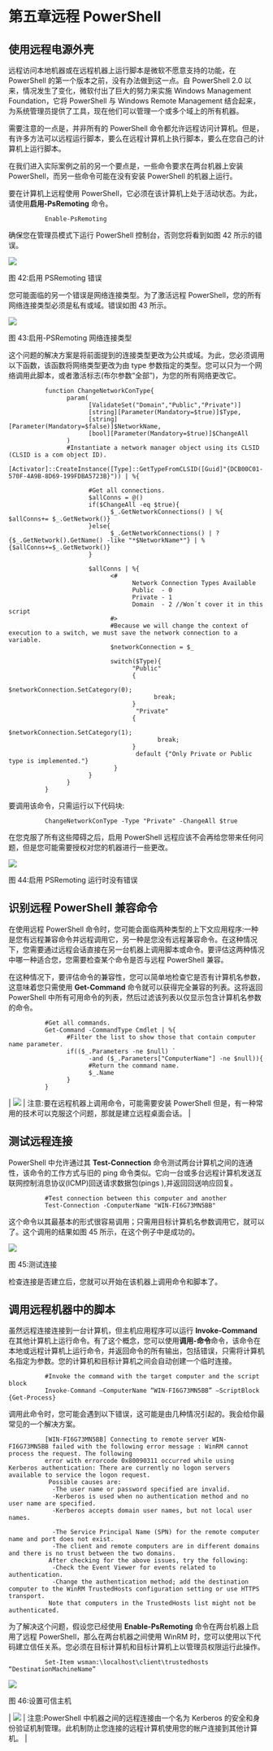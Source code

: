 # 第五章远程 PowerShell

## 使用远程电源外壳

远程访问本地机器或在远程机器上运行脚本是微软不愿意支持的功能，在 PowerShell 的第一个版本之前，没有办法做到这一点。自 PowerShell 2.0 以来，情况发生了变化，微软付出了巨大的努力来实施 Windows Management Foundation，它将 PowerShell 与 Windows Remote Management 结合起来，为系统管理员提供了工具，现在他们可以管理一个或多个域上的所有机器。

需要注意的一点是，并非所有的 PowerShell 命令都允许远程访问计算机。但是，有许多方法可以远程运行脚本，要么在远程计算机上执行脚本，要么在您自己的计算机上运行脚本。

在我们进入实际案例之前的另一个要点是，一些命令要求在两台机器上安装 PowerShell，而另一些命令可能在没有安装 PowerShell 的机器上运行。

要在计算机上远程使用 PowerShell，它必须在该计算机上处于活动状态。为此，请使用**启用-PsRemoting** 命令。

```
          Enable-PsRemoting

```

确保您在管理员模式下运行 PowerShell 控制台，否则您将看到如图 42 所示的错误。

![](../Images/image046.jpg)

图 42:启用 PSRemoting 错误

您可能面临的另一个错误是网络连接类型。为了激活远程 PowerShell，您的所有网络连接类型必须是私有或域。错误如图 43 所示。

![](../Images/image047.jpg)

图 43:启用-PSRemoting 网络连接类型

这个问题的解决方案是将前面提到的连接类型更改为公共或域。为此，您必须调用以下函数，该函数将网络类型更改为由 type 参数指定的类型。您可以只为一个网络调用此脚本，或者激活标志(布尔参数“全部”)，为您的所有网络更改它。

```
          function ChangeNetworkConType{
                param(
                      [ValidateSet("Domain","Public","Private")]
                      [string][Parameter(Mandatory=$true)]$Type,
                      [string][Parameter(Mandatory=$false)]$NetworkName,
                      [bool][Parameter(Mandatory=$true)]$ChangeAll
                )
                #Instantiate a network manager object using its CLSID (CLSID is a com object ID).
                [Activator]::CreateInstance([Type]::GetTypeFromCLSID([Guid]"{DCB00C01-570F-4A9B-8D69-199FDBA5723B}")) | %{

                      #Get all connections.
                      $allConns = @()
                      if($ChangeAll -eq $true){
                            $_.GetNetworkConnections() | %{ $allConns+= $_.GetNetwork()}
                      }else{
                            $_.GetNetworkConnections() | ?{$_.GetNetwork().GetName() -like "*$NetworkName*"} | %{$allConns+=$_.GetNetwork()}
                      }

                      $allConns | %{
                            <#
                                  Network Connection Types Available
                                  Public  - 0
                                  Private - 1
                                  Domain  - 2 //Won´t cover it in this script                      
                            #>
                            #Because we will change the context of execution to a switch, we must save the network connection to a variable.
                            $networkConnection = $_

                            switch($Type){
                                  "Public"
                                  {
                                        $networkConnection.SetCategory(0);
                                        break;
                                  }
                                   "Private"
                                  {
                                         $networkConnection.SetCategory(1);
                                         break;
                                  }
                                   default {"Only Private or Public type is implemented."}
                             }                      
                      }
                }    
          }

```

要调用该命令，只需运行以下代码块:

```
          ChangeNetworkConType -Type "Private" -ChangeAll $true

```

在您克服了所有这些障碍之后，启用 PowerShell 远程应该不会再给您带来任何问题，但是您可能需要授权对您的机器进行一些更改。

![](../Images/image048.jpg)

图 44:启用 PSRemoting 运行时没有错误

## 识别远程 PowerShell 兼容命令

在使用远程 PowerShell 命令时，您可能会面临两种类型的上下文应用程序:一种是您有远程兼容命令并远程调用它，另一种是您没有远程兼容命令。在这种情况下，您需要通过远程会话直接在另一台机器上调用脚本或命令。要评估这两种情况中哪一种适合您，您需要检查某个命令是否与远程 PowerShell 兼容。

在这种情况下，要评估命令的兼容性，您可以简单地检查它是否有计算机名参数，这意味着您只需使用 **Get-Command** 命令就可以获得完全兼容的列表。这将返回 PowerShell 中所有可用命令的列表，然后过滤该列表以仅显示包含计算机名参数的命令。

```
          #Get all commands.
          Get-Command -CommandType Cmdlet | %{
                #Filter the list to show those that contain computer name parameter.
                if(($_.Parameters -ne $null) `
                      -and ($_.Parameters["ComputerName"] -ne $null)){
                      #Return the command name.
                      $_.Name
                }
          }

```

| ![](../Images/note.png) | 注意:要在远程机器上调用命令，可能需要安装 PowerShell 但是，有一种常用的技术可以克服这个问题，那就是建立远程桌面会话。 |

## 测试远程连接

PowerShell 中允许通过其 **Test-Connection** 命令测试两台计算机之间的连通性，该命令的工作方式与旧的 ping 命令类似。它向一台或多台远程计算机发送互联网控制消息协议(ICMP)回送请求数据包(pings ),并返回回送响应回复。

```
          #Test connection between this computer and another
          Test-Connection -ComputerName "WIN-FI6G73MN5BB"

```

这个命令以其最基本的形式很容易调用；只需用目标计算机名参数调用它，就可以了。这个调用的结果如图 45 所示，在这个例子中是成功的。

![](../Images/image050.jpg)

图 45:测试连接

检查连接是否建立后，您就可以开始在该机器上调用命令和脚本了。

## 调用远程机器中的脚本

虽然远程连接连接到一台计算机，但主机应用程序可以运行 **Invoke-Command** 在其他计算机上运行命令。有了这个概念，您可以使用**调用-命令**命令，该命令在本地或远程计算机上运行命令，并返回命令的所有输出，包括错误，只需将计算机名指定为参数。您的计算机和目标计算机之间会自动创建一个临时连接。

```
          #Invoke the command with the target computer and the script block
          Invoke-Command –ComputerName “WIN-FI6G73MN5BB” –ScriptBlock {Get-Process}

```

调用此命令时，您可能会遇到以下错误，这可能是由几种情况引起的。我会给你最常见的一个解决方案。

```
          [WIN-FI6G73MN5BB] Connecting to remote server WIN-FI6G73MN5BB failed with the following error message : WinRM cannot process the request. The following
          error with errorcode 0x80090311 occurred while using Kerberos authentication: There are currently no logon servers available to service the logon request.
           Possible causes are:
            -The user name or password specified are invalid.
            -Kerberos is used when no authentication method and no user name are specified.
            -Kerberos accepts domain user names, but not local user names.

            -The Service Principal Name (SPN) for the remote computer name and port does not exist.
            -The client and remote computers are in different domains and there is no trust between the two domains.
           After checking for the above issues, try the following:
            -Check the Event Viewer for events related to authentication.
            -Change the authentication method; add the destination computer to the WinRM TrustedHosts configuration setting or use HTTPS transport.
           Note that computers in the TrustedHosts list might not be authenticated.

```

为了解决这个问题，假设您已经使用 **Enable-PsRemoting** 命令在两台机器上启用了远程 PowerShell，那么在两台机器之间使用 WinRM 时，您可以使用以下代码建立信任关系。您必须在目标计算机和目标计算机上以管理员权限运行此操作。

```
          Set-Item wsman:\localhost\client\trustedhosts “DestinationMachineName”

```

![](../Images/image051.jpg)

图 46:设置可信主机

| ![](../Images/note.png) | 注意:PowerShell 中机器之间的远程连接由一个名为 Kerberos 的安全和身份验证机制管理。此机制防止您连接的远程计算机使用您的帐户连接到其他计算机。 |